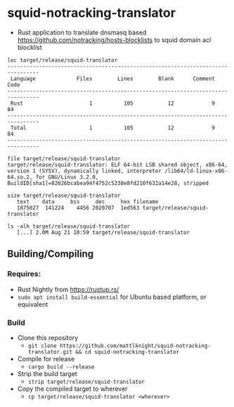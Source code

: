 # squid-notracking-translator
- Rust application to translate dnsmasq based https://github.com/notracking/hosts-blocklists to squid domain acl blocklist
```text
loc target/release/squid-translator
--------------------------------------------------------------------------------
 Language             Files        Lines        Blank      Comment         Code
--------------------------------------------------------------------------------
 Rust                     1          105           12            9           84
--------------------------------------------------------------------------------
 Total                    1          105           12            9           84
--------------------------------------------------------------------------------

file target/release/squid-translator
target/release/squid-translator: ELF 64-bit LSB shared object, x86-64, version 1 (SYSV), dynamically linked, interpreter /lib64/ld-linux-x86-64.so.2, for GNU/Linux 3.2.0, BuildID[sha1]=82026bcabea94f4752c5238e8fd210f632a14e28, stripped

size target/release/squid-translator
   text    data     bss     dec     hex filename
   1875027  141224    4456 2020707  1ed563 target/release/squid-translator

ls -alh target/release/squid-translator
   [...] 2.0M Aug 21 10:59 target/release/squid-translator
```

## Building/Compiling

### Requires:
- Rust Nightly from https://rustup.rs/
- `sudo apt install build-essential` for Ubuntu based platform, or equivalent

### Build
- Clone this repository
  - `git clone https://github.com/mattlknight/squid-notracking-translator.git && cd squid-notracking-translator`
- Compile for release
  - `cargo build --release`
- Strip the build target
  - `strip target/release/squid-translator`
- Copy the compiled target to wherever
  - `cp target/release/squid-translator <wherever>`

